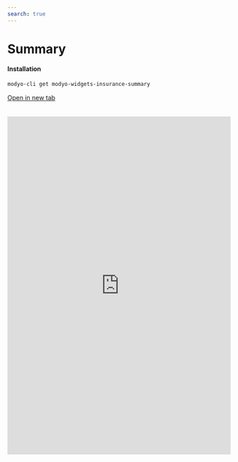 ```yaml
---
search: true
---
```


# Summary <Badge text="Beta" type="warn"/> 

#### Installation

```bash
modyo-cli get modyo-widgets-insurance-summary
```

[Open in new tab](https://widgets.modyo.com/insurance/retail/summary)

<iframe id="widgetFrame" src="https://widgets.modyo.com/insurance/retail/summary" width="100%" frameBorder="0" style="min-height:762px;overflow:auto;margin-top:20px;"/>

| Feature | Description |
| — |
